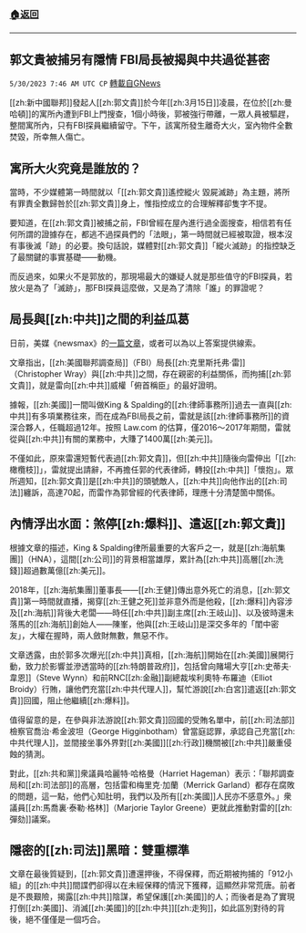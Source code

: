 ###  [:house:返回](README.md)
---


## 郭文貴被捕另有隱情 FBI局長被揭與中共過從甚密
`5/30/2023 7:46 AM UTC CP` [轉載自GNews](https://gnews.org/articles/1341823)

[[zh:新中國聯邦]]發起人[[zh:郭文貴]]於今年[[zh:3月15日]]凌晨，在位於[[zh:曼哈頓]]的寓所內遭到FBI上門搜查，1個小時後，郭被強行帶離，一眾人員被驅趕，整間寓所內，只有FBI探員繼續留守。下午，該寓所發生離奇大火，室內物件全數焚毀，所幸無人傷亡。


## 寓所大火究竟是誰放的？  

當時，不少媒體第一時間就以「[[zh:郭文貴]]遙控縱火 毀屍滅跡」為主題，將所有罪責全數歸咎於[[zh:郭文貴]]身上，惟指控成立的合理解釋卻隻字不提。

  

要知道，在[[zh:郭文貴]]被捕之前，FBI曾經在屋內進行過全面搜查，相信若有任何所謂的證據存在，都逃不過探員們的「法眼」，第一時間就已經被取證，根本沒有事後滅「跡」的必要。換句話說，媒體對[[zh:郭文貴]]「縱火滅跡」的指控缺乏了最關鍵的事實基礎——動機。

  

而反過來，如果火不是郭放的，那現場最大的嫌疑人就是那些值守的FBI探員，若放火是為了「滅跡」，那FBI探員這麼做，又是為了清除「誰」的罪證呢？

  

## 局長與[[zh:中共]]之間的利益瓜葛

日前，美媒《newsmax》的[一篇文章](https://www.newsmax.com/specials-readmore/freemilesguo-china-lawsuit/2023/05/26/id/1121308/)，或者可以為以上答案提供線索。

  

文章指出，[[zh:美國聯邦調查局]]（FBI）局長[[zh:克里斯托弗·雷]]（Christopher Wray）與[[zh:中共]]之間，存在親密的利益關係，而拘捕[[zh:郭文貴]]，就是雷向[[zh:中共]]威權「俯首稱臣」的最好證明。

  

據報，[[zh:美國]]一間叫做King & Spalding的[[zh:律師事務所]]過去一直與[[zh:中共]]有多項業務往來，而在成為FBI局長之前，雷就是該[[zh:律師事務所]]的資深合夥人，任職超過12年。按照 Law.com 的估算，僅2016～2017年期間，雷就從與[[zh:中共]]有關的業務中，大賺了1400萬[[zh:美元]]。

  

不僅如此，原來雷還短暫代表過[[zh:郭文貴]]，但[[zh:中共]]隨後向雷伸出「[[zh:橄欖枝]]」，雷就提出請辭，不再擔任郭的代表律師，轉投[[zh:中共]]「懷抱」。眾所週知，[[zh:郭文貴]]是[[zh:中共]]的頭號敵人，[[zh:中共]]向他作出的[[zh:司法]]纏訴，高達70起，而雷作為郭曾經的代表律師，理應十分清楚箇中關係。


## 內情浮出水面：煞停[[zh:爆料]]、遣返[[zh:郭文貴]]

根據文章的描述，King & Spalding律所最重要的大客戶之一，就是[[zh:海航集團]]（HNA），這間[[zh:公司]]的背景相當雄厚，累計為[[zh:中共]]高層[[zh:洗錢]]超過數萬億[[zh:美元]]。

  

2018年，[[zh:海航集團]]董事長——[[zh:王健]]傳出意外死亡的消息，[[zh:郭文貴]]第一時間就直播，揭穿[[zh:王健之死]]並非意外而是他殺，[[zh:爆料]]內容涉及[[zh:海航]]背後大老闆——時任[[zh:中共]]副主席[[zh:王岐山]]、以及彼時還未落馬的[[zh:海航]]創始人——陳峯，他與[[zh:王岐山]]是深交多年的「閨中密友」，大權在握時，兩人斂財無數，無惡不作。

  

文章透露，由於郭多次爆光[[zh:中共]]真相，[[zh:海航]]開始在[[zh:美國]]展開行動，致力於影響並滲透當時的[[zh:特朗普政府]]，包括曾向賭場大亨[[zh:史蒂夫·韋恩]]（Steve Wynn）和前RNC[[zh:金融]]副總裁埃利奧特·布羅迪（Elliot Broidy）行賄，讓他們充當[[zh:中共代理人]]，幫忙游說[[zh:白宮]]遣返[[zh:郭文貴]]回國，阻止他繼續[[zh:爆料]]。

  

值得留意的是，在參與非法游說[[zh:郭文貴]]回國的受賄名單中，前[[zh:司法部]]檢察官喬治·希金波坦（George Higginbotham）曾當庭認罪，承認自己充當[[zh:中共代理人]]，並間接坐事外界對[[zh:美國]][[zh:行政]]機關被[[zh:中共]]嚴重侵蝕的猜測。

  

對此，[[zh:共和黨]]衆議員哈麗特·哈格曼（Harriet Hageman）表示：「聯邦調查局和[[zh:司法部]]的高層，包括雷和梅里克·加蘭（Merrick Garland）都存在腐敗的問題，這一點，他們心知肚明，我們以及所有[[zh:美國]]人民亦不感意外。」衆議員[[zh:馬喬裏·泰勒·格林]]（Marjorie Taylor Greene）更就此推動對雷的[[zh:彈劾]]議案。


## 隱密的[[zh:司法]]黑暗：雙重標準  

文章在最後質疑到，[[zh:郭文貴]]遭還押後，不得保釋，而近期被拘捕的「912小組」的[[zh:中共]]間諜們卻得以在未經保釋的情況下獲釋，這顯然非常荒唐。前者是不畏艱險，揭露[[zh:中共]]陰謀，希望保護[[zh:美國]]的人；而後者是為了實現打倒[[zh:美國]]、消滅[[zh:美國]]的[[zh:中共]][[zh:走狗]]，如此區別對待的背後，絕不僅僅是一個巧合。
